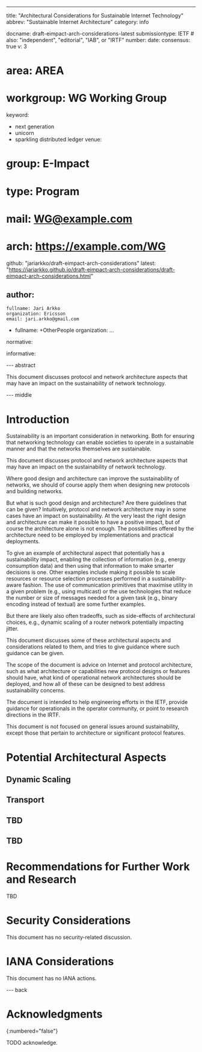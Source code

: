 ---
title: "Architectural Considerations for Sustainable Internet Technology"
abbrev: "Sustainable Internet Architecture"
category: info

docname: draft-eimpact-arch-considerations-latest
submissiontype: IETF  # also: "independent", "editorial", "IAB", or "IRTF"
number:
date:
consensus: true
v: 3
# area: AREA
# workgroup: WG Working Group
keyword:
 - next generation
 - unicorn
 - sparkling distributed ledger
venue:
#  group: E-Impact
#  type: Program
#  mail: WG@example.com
#  arch: https://example.com/WG
  github: "jariarkko/draft-eimpact-arch-considerations"
  latest: "https://jariarkko.github.io/draft-eimpact-arch-considerations/draft-eimpact-arch-considerations.html"

author:
 -
    fullname: Jari Arkko
    organization: Ericsson
    email: jari.arkko@gmail.com

 -
    fullname: +OtherPeople
    organization: ...

normative:

informative:


--- abstract

This document discusses protocol and network architecture aspects that
may have an impact on the sustainability of network technology.

--- middle

# Introduction

Sustainability is an important consideration in networking. Both for
ensuring that networking technology can enable societies to operate in
a sustainable manner and that the networks themselves are sustainable.

This document discusses protocol and network architecture aspects that
may have an impact on the sustainability of network technology.

Where good design and architecture can improve the sustainability of
networks, we should of course apply them when designing new protocols
and building networks.

But what is such good design and architecture? Are there guidelines
that can be given? Intuitively, protocol and network architecture may
in some cases have an impact on sustainability. At the very least the
right design and architecture can make it possible to have a positive
impact, but of course the architecture alone is not enough. The
possibilities offered by the architecture need to be employed by
implementations and practical deployments.

To give an example of architectural aspect that potentially has a
sustainability impact, enabling the collection of information (e.g.,
energy consumption data) and then using that information to make
smarter decisions is one. Other examples include making it possible to
scale resources or
resource selection processes performed in a
sustainability-aware fashion. The use of communication primitives that maximise
utility in a given problem (e.g., using multicast) or the use
technologies that reduce the number or size of messages needed for a
given task (e.g., binary encoding instead of textual) are some further examples.

But there are likely also often tradeoffs, such as side-effects of
architectural choices, e.g., dynamic scaling of a router network
potentially impacting jitter.

This document discusses some of these architectural aspects and
considerations related to them, and tries to give guidance where such
guidance can be given.

The scope of the document is advice on Internet and protocol
architecture, such as what architecture or capabilities new protocol
designs or features should have, what kind of operational network
architectures should be deployed, and how all of these can be designed
to best address sustainability concerns.

The document is intended to help engineering efforts in the IETF,
provide guidance for operationals in the operator community, or point
to research directions in the IRTF.

This document is not focused on general issues around sustainability,
except those that pertain to architecture or significant protocol
features.

# Potential Architectural Aspects

## Dynamic Scaling

## Transport

## TBD

## TBD

# Recommendations for Further Work and Research

TBD

# Security Considerations

This document has no security-related discussion.

# IANA Considerations

This document has no IANA actions.


--- back

# Acknowledgments
{:numbered="false"}

TODO acknowledge.
